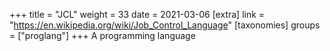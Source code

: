 +++
title = "JCL"
weight = 33
date = 2021-03-06
[extra]
link = "https://en.wikipedia.org/wiki/Job_Control_Language"
[taxonomies]
groups = ["proglang"]
+++
A programming language

